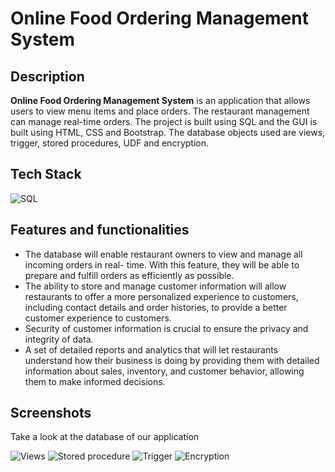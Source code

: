 # Online Food Ordering Management System


## Description

<b>Online Food Ordering Management System</b> is an application that allows users to view menu items and place orders. The restaurant management can manage real-time orders. The project is built using SQL and the GUI is built using HTML, CSS and Bootstrap. The database objects used are views, trigger, stored procedures, UDF and encryption.

## Tech Stack

<div align="left">
<img alt="SQL" src="https://img.shields.io/badge/sql-%234ea94b.svg?style=for-the-badge&logo=sql&logoColor=white"/>
</div>

## Features and functionalities

* The database will enable restaurant owners to view and manage all incoming orders in real- time. With this feature, they will be able to prepare and fulfill orders as efficiently as possible.
* The ability to store and manage customer information will allow restaurants to offer a more personalized experience to customers, including contact details and order histories, to provide a better customer experience to customers.
* Security of customer information is crucial to ensure the privacy and integrity of data.
* A set of detailed reports and analytics that will let restaurants understand how their business is doing by providing them with detailed information about sales, inventory, and customer behavior, allowing them to make informed decisions.

## Screenshots

Take a look at the database of our application

![Views](https://github.com/KareddyPavithra/Dmdd_Group12/blob/main/SQL%20Output%20Screenshots/2023-04-12%20(16).png)
![Stored procedure](https://github.com/KareddyPavithra/Dmdd_Group12/blob/main/SQL%20Output%20Screenshots/2023-04-12%20(22).png)
![Trigger](https://github.com/KareddyPavithra/Dmdd_Group12/blob/main/SQL%20Output%20Screenshots/2023-04-12%20(24).png)
![Encryption](https://github.com/KareddyPavithra/Dmdd_Group12/blob/main/SQL%20Output%20Screenshots/2023-04-12%20(25).png)

